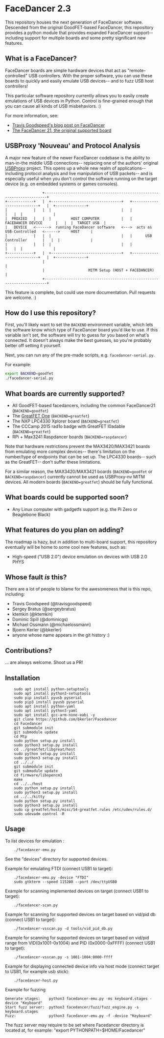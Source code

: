 # FaceDancer 2.3

This repository houses the next generation of FaceDancer software. Descended from
the original GoodFET-based FaceDancer, this repository provides a python module 
that provides expanded FaceDancer support-- including support for multiple boards 
and some pretty significant new features.

## What is a FaceDancer?

FaceDancer boards are simple hardware devices that act as "remote-controlled" USB
controllers. With the proper software, you can use these boards to quickly and
easily emulate USB devices-- and to fuzz USB host controllers!

This particular software repository currently allows you to easily create emulations
of USB devices in Python. Control is fine-grained enough that you can cause all
kinds of USB misbehaviors. :)

For more information, see:

 * [Travis Goodspeed's blog post on FaceDancer](http://travisgoodspeed.blogspot.com/2012/07/emulating-usb-devices-with-python.html)
 * [The FaceDancer 21, the original supported board](http://goodfet.sourceforge.net/hardware/facedancer21/)

## USBProxy 'Nouveau' and Protocol Analysis

A major new feature of the newer FaceDancer codebase is the ability to man-in-the
middle USB connections-- replacing one of the authors' original [USBProxy](https://github.com/dominicgs/usbproxy)
project. This opens up a whole new realm of applications-- including protocol analysis
and live manipulation of USB packets-- and is especially useful when you don't control
the software running on the target device (e.g. on embedded systems or games consoles).

```
                 +-----------------------------------------------------------------------+
+------------+   |  +--------------------------------+   +---------------------------+   |  +--------------+
|            |   |  |                                |   |                           |   |  |              |
|  PROXIED   |   |  |         HOST COMPUTER          |   |    FACEDANCER DEVICE      |   |  |  TARGET USB  |
|   DEVICE   <------>  running FaceDancer software   <--->  acts as USB-Controlled   <------>     HOST     |
|            |   |  |                                |   |      USB Controller       |   |  |              |
|            |   |  |                                |   |                           |   |  |              |
+------------+   |  +--------------------------------+   +---------------------------+   |  +--------------+
                 |                                                                       |
                 |                    MITM Setup (HOST + FACEDANCER)                     |
                 +-----------------------------------------------------------------------+
```


This feature is complete, but could use more documentation. Pull requests are welcome. :)


## How do I use this repository?

First, you'll likely want to set the ```BACKEND``` environment variable, which lets
the software know which type of FaceDancer board you'd like to use. If this variable
isn't set, the software will try to guess for you based on what's connected. It doesn't
always make the best guesses, so you're probably better off setting it yourself.

Next, you can run any of the pre-made scripts, e.g. ```facedancer-serial.py```.

For example:

```sh
export BACKEND=goodfet
./facedancer-serial.py
```

## What boards are currently supported?

 * All GoodFET-based facedancers, including the common FaceDancer21 (```BACKEND=goodfet```)
 * The [GreatFET One](http://greatscottgadgets.com/greatfet/) (```BACKEND=greatfet```)
 * The NXP LPC4330 Xplorer board (```BACKEND=greatfet```)
 * The CCCamp 2015 rad1o badge with GreatFET l0adable (```BACKEND=greatfet```)
 * RPi + Max3241 Raspdancer boards (```BACKEND=raspdancer```)

Note that hardware restrictions prevent the MAX3420/MAX3421 boards from emulating
more complex devices-- there's limitation on the number/type of endpoints that can be
set up. The LPC4330 boards-- such as the GreatFET-- don't suffer these limitations.

For a similar reason, the MAX3420/MAX3421 boards (`BACKEND=goodfet` or `BACKEND=raspdancer`)
currently cannot be used as USBProxy-nv MITM devices. All modern boards (`BACKEND=greatfet`)
should be fully functional.

## What boards could be supported soon?

 * Any Linux computer with gadgetfs support (e.g. the Pi Zero or Beaglebone Black)

## What features do you plan on adding?

The roadmap is hazy, but in addition to multi-board support, this repository
eventually will be home to some cool new features, such as:

 * High-speed ("USB 2.0") device emulation on devices with USB 2.0 PHYS

## Whose fault _is_ this?

There are a lot of people to blame for the awesomeness that is this repo,
including:

 * Travis Goodspeed (@travisgoodspeed)
 * Sergey Bratus (@sergeybratus)
 * ktemkin (@ktemkin)
 * Dominic Spill (@dominicgs)
 * Michael Ossmann (@michaelossmann)
 * Bjoern Kerler (@bkerler)
 * anyone whose name appears in the git history :)

## Contributions?

... are always welcome. Shoot us a PR!


## Installation

```
	sudo apt install python-setuptools
	sudo apt install python3-setuptools
	sudo pip install pyusb pyserial
	sudo pip3 install pyusb pyserial
	sudo apt install python-yaml
	sudo apt install python3-yaml
	sudo apt install gcc-arm-none-eabi -y
	git clone https://github.com/bkerler/Facedancer
	cd Facedancer
	git submodule init
	git submodule update
	cd Mtp
	sudo python setup.py install
	sudo python3 setup.py install
	cd ../greatfet/libgreat/host
	sudo python setup.py install
	sudo python3 setup.py install
	cd ../../
	git submodule init
	git submodule update
	cd firmware/libopencm3
	make
	cd ../../host
	sudo python setup.py install
	sudo python3 setup.py install
	cd ../../kitty
	sudo python setup.py install
	sudo python3 setup.py install
	sudo cp greatfet/host/misc/54-greatfet.rules /etc/udev/rules.d/
	sudo udevadm control -R
```

## Usage

To list devices for emulation :
```
	./facedancer-emu.py
```
See the "devices" directory for supported devices.

Example for emulating FTDI (connect USB1 to target):
```
	./facedancer-emu.py -device "FTDI"
	sudo gtkterm --speed 115200 --port /dev/ttyUSB0
```

Example for scanning implemented devices on target (connect USB1 to target):
```
	./facedancer-scan.py
```

Example for scanning for supported devices on target based on vid/pid db (connect USB1 to target):
```
	./facedancer-vsscan.py -d tools/vid_pid_db.py
```

Example for scanning for supported devices on target based on vid/pid range from VID(0x1001-0x1004)
and PID (0x0000-0xFFFF) (connect USB1 to target):
```
	./facedancer-vsscan.py -s 1001-1004:0000-ffff
```

Example for displaying connected device info via host mode (connect target to USB1, for example usb stick):
```
	./facedancer-host.py
```

Example for fuzzing
```
Generate stages:    python3 facedancer-emu.py -ms keyboard.stages -device "Keyboard"
Start fuzz server:  python3 facedancer/fuzz/fuzz_engine.py -s keyboard.stages
Fuzz:               python3 facedancer-emu.py -f -device "Keyboard"
```
The fuzz server may require to be set where Facedancer directory is located
at, for example: "export PYTHONPATH=$HOME/Facedancer"